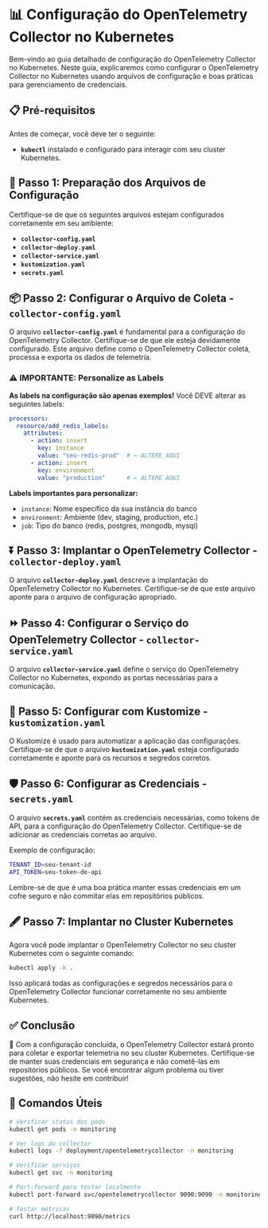 # 📊 Configuração do OpenTelemetry Collector no Kubernetes

Bem-vindo ao guia detalhado de configuração do OpenTelemetry Collector no Kubernetes. Neste guia, explicaremos como configurar o OpenTelemetry Collector no Kubernetes usando arquivos de configuração e boas práticas para gerenciamento de credenciais.

## 📋 Pré-requisitos

Antes de começar, você deve ter o seguinte:

- **`kubectl`** instalado e configurado para interagir com seu cluster Kubernetes.

## 🚦 Passo 1: Preparação dos Arquivos de Configuração

Certifique-se de que os seguintes arquivos estejam configurados corretamente em seu ambiente:

- **`collector-config.yaml`**
- **`collector-deploy.yaml`**
- **`collector-service.yaml`**
- **`kustomization.yaml`**
- **`secrets.yaml`**

## 📦 Passo 2: Configurar o Arquivo de Coleta - `collector-config.yaml`

O arquivo **`collector-config.yaml`** é fundamental para a configuração do OpenTelemetry Collector. Certifique-se de que ele esteja devidamente configurado. Este arquivo define como o OpenTelemetry Collector coleta, processa e exporta os dados de telemetria.

### ⚠️ IMPORTANTE: Personalize as Labels

**As labels na configuração são apenas exemplos!** Você DEVE alterar as seguintes labels:

```yaml
processors:
  resource/add_redis_labels:
    attributes:
      - action: insert
        key: instance
        value: "seu-redis-prod"  # ← ALTERE AQUI
      - action: insert
        key: environment
        value: "production"      # ← ALTERE AQUI
```

**Labels importantes para personalizar:**
- `instance`: Nome específico da sua instância do banco
- `environment`: Ambiente (dev, staging, production, etc.)
- `job`: Tipo do banco (redis, postgres, mongodb, mysql)

## ⏬ Passo 3: Implantar o OpenTelemetry Collector - `collector-deploy.yaml`

O arquivo **`collector-deploy.yaml`** descreve a implantação do OpenTelemetry Collector no Kubernetes. Certifique-se de que este arquivo aponte para o arquivo de configuração apropriado.

## ⏩ Passo 4: Configurar o Serviço do OpenTelemetry Collector - `collector-service.yaml`

O arquivo **`collector-service.yaml`** define o serviço do OpenTelemetry Collector no Kubernetes, expondo as portas necessárias para a comunicação.

## 🔄 Passo 5: Configurar com Kustomize - `kustomization.yaml`

O Kustomize é usado para automatizar a aplicação das configurações. Certifique-se de que o arquivo **`kustomization.yaml`** esteja configurado corretamente e aponte para os recursos e segredos corretos.

## 🛡 Passo 6: Configurar as Credenciais - `secrets.yaml`

O arquivo **`secrets.yaml`** contém as credenciais necessárias, como tokens de API, para a configuração do OpenTelemetry Collector. Certifique-se de adicionar as credenciais corretas ao arquivo.

Exemplo de configuração:

```bash
TENANT_ID=seu-tenant-id
API_TOKEN=seu-token-de-api
```

Lembre-se de que é uma boa prática manter essas credenciais em um cofre seguro e não commitar elas em repositórios públicos.

## 🖋 Passo 7: Implantar no Cluster Kubernetes

Agora você pode implantar o OpenTelemetry Collector no seu cluster Kubernetes com o seguinte comando:

```bash
kubectl apply -k .
```

Isso aplicará todas as configurações e segredos necessários para o OpenTelemetry Collector funcionar corretamente no seu ambiente Kubernetes.

## ✅ Conclusão

**📝** Com a configuração concluída, o OpenTelemetry Collector estará pronto para coletar e exportar telemetria no seu cluster Kubernetes. Certifique-se de manter suas credenciais em segurança e não cometê-las em repositórios públicos. Se você encontrar algum problema ou tiver sugestões, não hesite em contribuir!

## 🔧 Comandos Úteis

```bash
# Verificar status dos pods
kubectl get pods -n monitoring

# Ver logs do collector
kubectl logs -f deployment/opentelemetrycollector -n monitoring

# Verificar serviços
kubectl get svc -n monitoring

# Port-forward para testar localmente
kubectl port-forward svc/opentelemetrycollector 9090:9090 -n monitoring

# Testar métricas
curl http://localhost:9090/metrics
```
